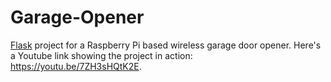 # Garage-Opener
[Flask](http://flask.pocoo.org/) project for a Raspberry Pi based wireless garage door opener. Here's a Youtube link showing the project in action: https://youtu.be/7ZH3sHQtK2E.
 
